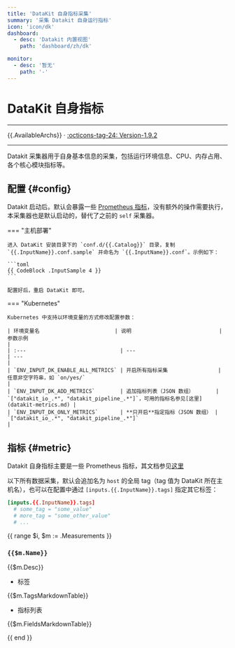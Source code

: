 ```yaml
---
title: 'DataKit 自身指标采集'
summary: '采集 Datakit 自身运行指标'
icon: 'icon/dk'
dashboard:
  - desc: 'Datakit 内置视图'
    path: 'dashboard/zh/dk'

monitor:
  - desc: '暂无'
    path: '-'
---
```


<!-- markdownlint-disable MD025 -->
# DataKit 自身指标
<!-- markdownlint-enable -->

---

{{.AvailableArchs}} · [:octicons-tag-24: Version-1.9.2](changelog.md#cl-1.9.2)

---

Datakit 采集器用于自身基本信息的采集，包括运行环境信息、CPU、内存占用、各个核心模块指标等。

## 配置 {#config}

Datakit 启动后。默认会暴露一些 [Prometheus 指标](datakit-metrics.md)，没有额外的操作需要执行，本采集器也是默认启动的，替代了之前的 `self` 采集器。

<!-- markdownlint-disable MD046 -->
=== "主机部署"

    进入 DataKit 安装目录下的 `conf.d/{{.Catalog}}` 目录，复制 `{{.InputName}}.conf.sample` 并命名为 `{{.InputName}}.conf`。示例如下：

    ```toml
    {{ CodeBlock .InputSample 4 }}
    ```

    配置好后，重启 DataKit 即可。

=== "Kubernetes"

    Kubernetes 中支持以环境变量的方式修改配置参数：

    | 环境变量名                        | 说明                            | 参数示例                                                                               |
    | :---                              | ---                             | ---                                                                                    |
    | `ENV_INPUT_DK_ENABLE_ALL_METRICS` | 开启所有指标采集                | 任意非空字符串，如 `on/yes/`                                                           |
    | `ENV_INPUT_DK_ADD_METRICS`        | 追加指标列表（JSON 数组）       | `["datakit_io_.*", "datakit_pipeline_.*"]`，可用的指标名参见[这里](datakit-metrics.md) |
    | `ENV_INPUT_DK_ONLY_METRICS`       | **只开启**指定指标（JSON 数组） | `["datakit_io_.*", "datakit_pipeline_.*"]`                                             |
<!-- markdownlint-enable -->

## 指标 {#metric}

Datakit 自身指标主要是一些 Prometheus 指标，其文档参见[这里](datakit-metrics.md)

以下所有数据采集，默认会追加名为 `host` 的全局 tag（tag 值为 DataKit 所在主机名），也可以在配置中通过 `[inputs.{{.InputName}}.tags]` 指定其它标签：

``` toml
[inputs.{{.InputName}}.tags]
  # some_tag = "some_value"
  # more_tag = "some_other_value"
  # ...
```

{{ range $i, $m := .Measurements }}

### `{{$m.Name}}`

{{$m.Desc}}

- 标签

{{$m.TagsMarkdownTable}}

- 指标列表

{{$m.FieldsMarkdownTable}}

{{ end }}
